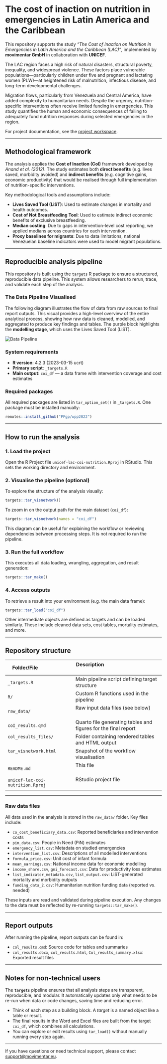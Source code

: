 # The cost of inaction on nutrition in emergencies in Latin America and the Caribbean

This repository supports the study *“The Cost of Inaction on Nutrition in Emergencies in Latin America and the Caribbean (LAC)”*, implemented by **movimentar GmbH** in collaboration with **UNICEF**.

The LAC region faces a high risk of natural disasters, structural poverty, inequality, and widespread violence. These factors place vulnerable populations—particularly children under five and pregnant and lactating women (PLW)—at heightened risk of malnutrition, infectious disease, and long-term developmental challenges.

Migration flows, particularly from Venezuela and Central America, have added complexity to humanitarian needs. Despite the urgency, nutrition-specific interventions often receive limited funding in emergencies. This study quantifies the human and economic consequences of failing to adequately fund nutrition responses during selected emergencies in the region.

For project documentation, see the [project workspace](https://movimentar.eu.teamwork.com/app/projects/536205/).

---

## Methodological framework

The analysis applies the **Cost of Inaction (CoI)** framework developed by *Anand et al. (2012)*. The study estimates both **direct benefits** (e.g. lives saved, morbidity avoided) and **indirect benefits** (e.g. cognitive gains, economic productivity) that would be realised through full implementation of nutrition-specific interventions.

Key methodological tools and assumptions include:

* **Lives Saved Tool (LiST)**: Used to estimate changes in mortality and health outcomes.
* **Cost of Not Breastfeeding Tool**: Used to estimate indirect economic benefits of exclusive breastfeeding.
* **Median costing**: Due to gaps in intervention-level cost reporting, we applied medians across countries for each intervention.
* **Proxy baselines for migrants**: Due to data limitations, national Venezuelan baseline indicators were used to model migrant populations.

---

## Reproducible analysis pipeline

This repository is built using the [`targets`](https://books.ropenspec.org/targets/) R package to ensure a structured, reproducible data pipeline. This system allows researchers to rerun, trace, and validate each step of the analysis.

### The Data Pipeline Visualised

The following diagram illustrates the flow of data from raw sources to final report outputs. This visual provides a high-level overview of the entire analytical process, showing how raw data is cleaned, modelled, and aggregated to produce key findings and tables. The purple block highlights the **modelling stage**, which uses the Lives Saved Tool (LiST).

<img src="images/data_pipeline.png" alt="Data Pipeline" class="small-image">

### System requirements

* **R version**: 4.2.3 (2023-03-15 ucrt)
* **Primary script**: `_targets.R`
* **Main output**: `coi_df` — a data frame with intervention coverage and cost estimates

### Required packages

All required packages are listed in `tar_option_set()` in `_targets.R`. One package must be installed manually:

```r
remotes::install_github("PPgp/wpp2022")
````

-----

## How to run the analysis

### 1\. Load the project

Open the R Project file `unicef-lac-coi-nutrition.Rproj` in RStudio. This sets the working directory and environment.

### 2\. Visualise the pipeline (optional)

To explore the structure of the analysis visually:

```r
targets::tar_visnetwork()
```

To zoom in on the output path for the main dataset (`coi_df`):

```r
targets::tar_visnetwork(names = "coi_df")
```

This diagram can be useful for explaining the workflow or reviewing dependencies between processing steps. It is not required to run the pipeline.

### 3\. Run the full workflow

This executes all data loading, wrangling, aggregation, and result generation:

```r
targets::tar_make()
```

### 4\. Access outputs

To retrieve a result into your environment (e.g. the main data frame):

```r
targets::tar_load("coi_df")
```

Other intermediate objects are defined as targets and can be loaded similarly. These include cleaned data sets, cost tables, mortality estimates, and more.

-----

## Repository structure

| Folder/File                      | Description                                                    |
| -------------------------------- | -------------------------------------------------------------- |
| `_targets.R`                     | Main pipeline script defining target structure                 |
| `R/`                             | Custom R functions used in the pipeline                        |
| `raw_data/`                      | Raw input data files (see below)                               |
| `coI_results.qmd`                | Quarto file generating tables and figures for the final report |
| `col_results_files/`             | Folder containing rendered tables and HTML output              |
| `tar_visnetwork.html`            | Snapshot of the workflow visualisation                         |
| `README.md`                      | This file                                                      |
| `unicef-lac-coi-nutrition.Rproj` | RStudio project file                                           |

-----

### Raw data files

All data used in the analysis is stored in the `raw_data/` folder. Key files include:

  * `co_cost_beneficiary_data.csv`: Reported beneficiaries and intervention costs
  * `pin_data.csv`: People in Need (PiN) estimates
  * `emergency_list.csv`: Metadata on studied emergencies
  * `intervention_list.csv`: Descriptions of all modelled interventions
  * `formula_price.csv`: Unit cost of infant formula
  * `mean_earnings.csv`: National income data for economic modelling
  * `income_share.csv`, `gni_forecast.csv`: Data for productivity loss estimates
  * `list_indicator_metadata.csv`, `list_output.csv`: LiST-generated mortality and morbidity outputs
  * `funding_data_2.csv`: Humanitarian nutrition funding data (reported vs. needed)

These inputs are read and validated during pipeline execution. Any changes to the data must be reflected by re-running `targets::tar_make()`.

-----

## Report outputs

After running the pipeline, report outputs can be found in:

  * `col_results.qmd`: Source code for tables and summaries
  * `col_results.docx`, `col_results.html`, `Col_results_summary.xlsx`: Exported result files

-----

## Notes for non-technical users

The **`targets`** pipeline ensures that all analysis steps are transparent, reproducible, and modular. It automatically updates only what needs to be re-run when data or code changes, saving time and reducing error.

  * Think of each step as a building block. A *target* is a named object like a table or result.
  * The final results in the Word and Excel files are built from the target `coi_df`, which combines all calculations.
  * You can explore or edit results using `tar_load()` without manually running every step again.

-----

If you have questions or need technical support, please contact [support@movimentar.eu](mailto:support@movimentar.eu).

